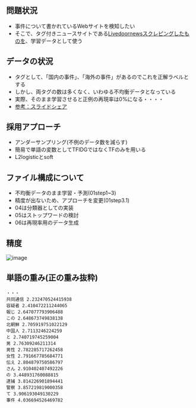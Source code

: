 ## 問題状況
- 事件について書かれているWebサイトを検知したい
- そこで、タグ付きニュースサイトである[Livedoornewsスクレピングしたものを](https://github.com/matsuda-hiromu/NLP/tree/master/livedoor-news)、学習データとして使う

## データの状況
- タグとして、「国内の事件」、「海外の事件」があるのでこれを正解ラベルとする
- しかし、両タグの数は多くなく、いわゆる不均衡データとなっている
- 実際、そのまま学習させると正例の再現率は0%になる・・・・
- [参考：スライドシェア](https://www.slideshare.net/sfchaos/ss-11307051)

## 採用アプローチ
- アンダーサンプリング(不例のデータ数を減らす)
- 簡易で単語の変数としてTFIDGではなくTFのみを用いる
- L2logisticとsoft

## ファイル構成について
- 不均衡データのまま学習・予測(01step1~3)
- 精度が出ないため、アプローチを変更(01step3.1)
- 04は分類器としての実装
- 05はストップワードの検討
- 06は再現率用のデータ生成

## 精度

![image](https://user-images.githubusercontent.com/36536038/38039796-ffadff52-32e8-11e8-8688-ceb2c82253a4.png)

## 単語の重み(正の重み抜粋)

```
・・・
共同通信 2.232470524415938
容疑者 2.410472211244065
報じ 2.647077793906488
この 2.648673749838138
北朝鮮 2.705919751022129
中国人 2.7113246224259
と 2.740719745259004
男 2.76309246211314
男性 2.782285717262458
女性 2.791667785684771
伝え 2.804879750586797
さん 2.910402407492226
の 3.448931760088815
逮捕 3.814226901894441
警察 3.857219819000358
て 3.906193049130229
事件 4.036694526469782
```
